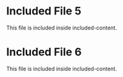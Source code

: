 # Included File 5
This file is included inside included-content.


# Included File 6
This file is included inside included-content.


